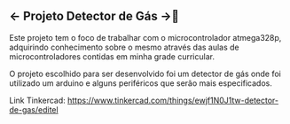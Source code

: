 ## <- Projeto Detector de Gás ->💨

Este projeto tem o foco de trabalhar com o microcontrolador atmega328p, adquirindo conhecimento sobre o mesmo através das aulas de microcontroladores contidas em minha grade curricular.

O projeto escolhido para ser desenvolvido foi um detector de gás onde foi utilizado um arduino e alguns periféricos que serão mais especificados.

Link Tinkercad: https://www.tinkercad.com/things/ewjf1N0J1tw-detector-de-gas/editel
